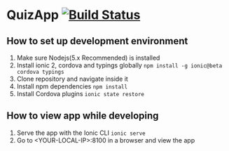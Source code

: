 # QuizApp [![Build Status](https://travis-ci.com/logikt/QuizApp.svg?token=7GyvvqHaLyModTPR4Hz6&branch=master)](https://travis-ci.com/logikt/QuizApp)

## How to set up development environment
1. Make sure Nodejs(5.x Recommended) is installed
2. Install ionic 2, cordova and typings globally ```npm install -g ionic@beta cordova typings```
3. Clone repository and navigate inside it
4. Install npm dependencies ```npm install```
5. Install Cordova plugins ```ionic state restore```

## How to view app while developing
1. Serve the app with the Ionic CLI ```ionic serve```
2. Go to \<YOUR-LOCAL-IP\>:8100 in a browser and view the app


